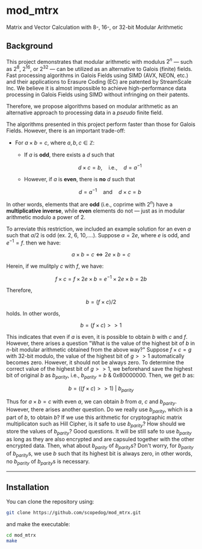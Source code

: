 # mod_mtrx
Matrix and Vector Calculation with 8-, 16-, or 32-bit Modular Arithmetic

## Background

This project demonstrates that modular arithmetic with modulus $2^n$ — such as $2^8$, $2^{16}$, or $2^{32}$ — can be utilized as an alternative to Galois (finite) fields.
Fast processing algorithms in Galois Fields using SIMD (AVX, NEON, etc.) and their applications to Erasure Coding (EC) are patented by StreamScale Inc.
We believe it is almost impossible to achieve high-performance data processing in Galois Fields using SIMD without infringing on their patents.

Therefore, we propose algorithms based on modular arithmetic as an alternative approach to processing data in a *pseudo* finite field.

The algorithms presented in this project perform faster than those for Galois Fields. However, there is an important trade-off:

- For $a \times b = c$, where $a, b, c \in \mathbb{Z}$:
  - If $a$ is **odd**, there exists a $d$ such that

    $$d \times c = b, \quad \text{i.e.,} \quad d = a^{-1}$$

  - However, if $a$ is **even**, there is **no** $d$ such that

    $$d = a^{-1} \quad \text{and} \quad d \times c = b$$

In other words, elements that are **odd** (i.e., coprime with $2^n$) have a **multiplicative inverse**, while **even** elements do not — just as in modular arithmetic modulo a power of 2.

To arreviate this restriction, we included an example solution for an even $a$ such that $a / 2$ is odd (ex. 2, 6, 10,....).
Suppose $a = 2e$, where $e$ is odd, and $e^{-1} = f$. then we have:

$$a \times b = c \Leftrightarrow 2e \times b = c$$

Herein, if we mulitply $c$ with $f$, we have: 

$$f \times c = f \times 2e \times b = e^{-1} \times 2e \times b = 2b$$

Therefore,

$$b = (f \times c) / 2$$

holds. In other words,

$$b = (f \times c) >> 1$$

This indicates that even if $a$ is even, it is possible to obtain $b$ with $c$ and $f$.
However, there arises a question "What is the value of the highest bit of $b$ in $n$-bit modular arithmetic obtained from the above way?" Suppose $f \times c = g$ with 32-bit modulo, the value of the highest bit of $g >> 1$ automatically becomes zero. However, it should not be always zero. To determine the correct value of the highest bit of $g >> 1$, we beforehand save the highest bit of original $b$ as $b_{parity}$, i.e., $b_{parity} = b \ \& \ 0x80000000$. Then, we get $b$ as:

$$b =  ((f \times c) >> 1)\ |\ b_{parity}$$

Thus for $a \times b = c$ with even $a$, we can obtain $b$ from $a$, $c$ and $b_{parity}$.
However, there arises another question. Do we really use $b_{parity}$, which is a part of $b$, to obtain $b$? If we use this arithmetic for cryptographic matrix multiplicaton such as Hill Cipher, is it safe to use $b_{parity}$? How should we store the values of $b_{parity}$? Good questions. It will be still safe to use $b_{parity}$ as long as they are also encrypted and are capsuled together with the other encrypted data. Then, what about $b_{parity}$ of $b_{parity}$s? Don't worry, for $b_{parity}$ of $b_{parity}$s, we use $b$ such that its highest bit is always zero, in other words, no $b_{parity}$ of $b_{parity}$s is necessary.


---

## Installation

You can clone the repository using:

```sh
git clone https://github.com/scopedog/mod_mtrx.git
```

and make the executable:

```sh
cd mod_mtrx
make
```

